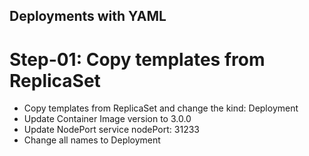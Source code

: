 ## Deployments with YAML
# Step-01: Copy templates from ReplicaSet
- Copy templates from ReplicaSet and change the kind: Deployment
- Update Container Image version to 3.0.0
- Update NodePort service nodePort: 31233
- Change all names to Deployment
